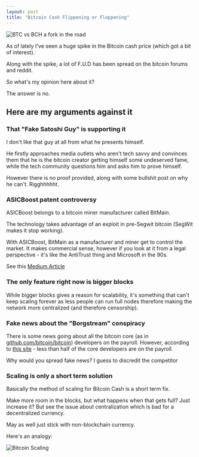 ```yaml
---
layout: post
title: "Bitcoin Cash Flippening or Floppening"
---
```


![BTC vs BCH a fork in the road](http://nolim1t.co/btc-vs-bch-a-forkintheroad.jpg)

As of lately I've seen a huge spike in the Bitcoin cash price (which got a bit of interest).

Along with the spike, a lot of F.U.D has been spread on the bitcoin forums and reddit.

So what's my opinion here about it?

The answer is no.

## Here are my arguments against it

### That "Fake Satoshi Guy" is supporting it

I don't like that guy at all from what he presents himself.

He firstly approaches media outlets who aren't tech savvy and convinces them that he is the bitcoin creator getting himself some undeserved fame, while the tech community questions him and asks him to prove himself.

However there is no proof provided, along with some bullshit post on why he can't. Rigghhhhht.

### ASICBoost patent controversy

ASICBoost belongs to a bitcoin miner manufacturer called BitMain.

The technology takes advantage of an exploit in pre-Segwit bitcoin (SegWit makes it stop working).

With ASICBoost, BitMain as a manufacturer and miner get to control the market. It makes commercial sense, however if you look at it from a legal perspective - it's like the AntiTrust thing and Microsoft in the 90s.

See this [Medium Article](https://medium.com/@WhalePanda/asicboost-the-reason-why-bitmain-blocked-segwit-901fd346ee9f)

### The only feature right now is bigger blocks

While bigger blocks gives a reason for scalability, it's something that can't keep scaling forever as less people can run full nodes therefore making the network more centralized (and therefore censorship).

### Fake news about the "Borgstream" conspiracy

There is some news going about all the bitcoin core (as in [github.com/bitcoin/bitcoin](http://github.com/bitcoin/bitcoin)) developers on the payroll. However, according to [this site](https://www.weusecoins.com/en/whos-who/) - less than half of the core developers are on the payroll.

Why would you spread fake news? I guess to discredit the competitor

### Scaling is only a short term solution

Basically the method of scaling for Bitcoin Cash is a short term fix.

Make more room in the blocks, but what happens when that gets full? Just increase it? But see the issue about centralization which is bad for a decentralized currency.

May as well just stick with non-blockchain currency.

Here's an analogy:

![Bitcoin Scaling](http://nolim1t.co/btcvsbch-scaling.jpg)
